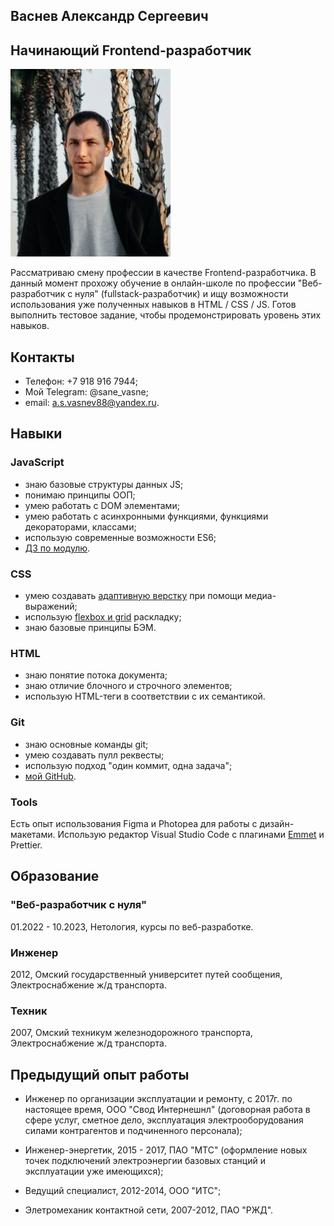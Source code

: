 ## Васнев Александр Сергеевич
## Начинающий Frontend-разработчик

![Моя фотография](img/DSC03529.jpg)

Рассматриваю смену профессии в качестве Frontend-разработчика. В данный момент прохожу обучение в онлайн-школе по профессии "Веб-разработчик с нуля" (fullstack-разработчик) и ищу возможности использования уже полученных навыков в HTML / CSS / JS. Готов выполнить тестовое задание, чтобы продемонстрировать уровень этих навыков.

## Контакты

- Телефон: +7 918 916 7944;
- Мой Telegram: @sane_vasne;
- email: a.s.vasnev88@yandex.ru.

## Навыки

### JavaScript

- знаю базовые структуры данных JS;
- понимаю принципы ООП;
- умею работать с DOM элементами;
- умею работать с асинхронными функциями, функциями декораторами, классами;
- использую современные возможности ES6;
- [ДЗ по модулю](https://github.com/Alexandr7944/bjs-2-homeworks).

### CSS

- умею создавать [адаптивную верстку](https://alexandr7944.github.io/mq-diploma-master/) при помощи медиа-выражений;
- использую [flexbox и grid](https://alexandr7944.github.io/training_site/) раскладку;
- знаю базовые принципы БЭМ.

### HTML

- знаю понятие потока документа;
- знаю отличие блочного и строчного элементов;
- использую HTML-теги в соответствии с их семантикой.
  
### Git

- знаю основные команды git;
- умею создавать пулл реквесты;
- использую подход "один коммит, одна задача";
- [мой GitHub](https://github.com/Alexandr7944).

### Tools

Есть опыт использования Figma и Photopea для работы с дизайн-макетами. Использую редактор Visual Studio Code с плагинами [Emmet](certification/stepik-certificate-113654-f03cc9a.pdf) и Prettier.

## Образование

### "Веб-разработчик с нуля"
01.2022 - 10.2023, Нетология, курсы по веб-разработке.

### Инженер
2012, Омский государственный университет путей сообщения, Электроснабжение ж/д транспорта.

### Техник
2007, Омский техникум железнодорожного транспорта, Электроснабжение ж/д транспорта.

## Предыдущий опыт работы

- Инженер по организации эксплуатации и ремонту, с 2017г. по настоящее время, ООО "Свод Интернешнл" (договорная работа в сфере услуг, сметное дело, эксплуатация электрооборудования силами контрагентов и подчиненного персонала);
  
- Инженер-энергетик, 2015 - 2017, ПАО "МТС" (оформление новых точек подключений электроэнергии базовых станций и эксплуатации уже имеющихся);
  
- Ведущий специалист, 2012-2014, ООО "ИТС";
  
- Элетромеханик контактной сети, 2007-2012, ПАО "РЖД".

